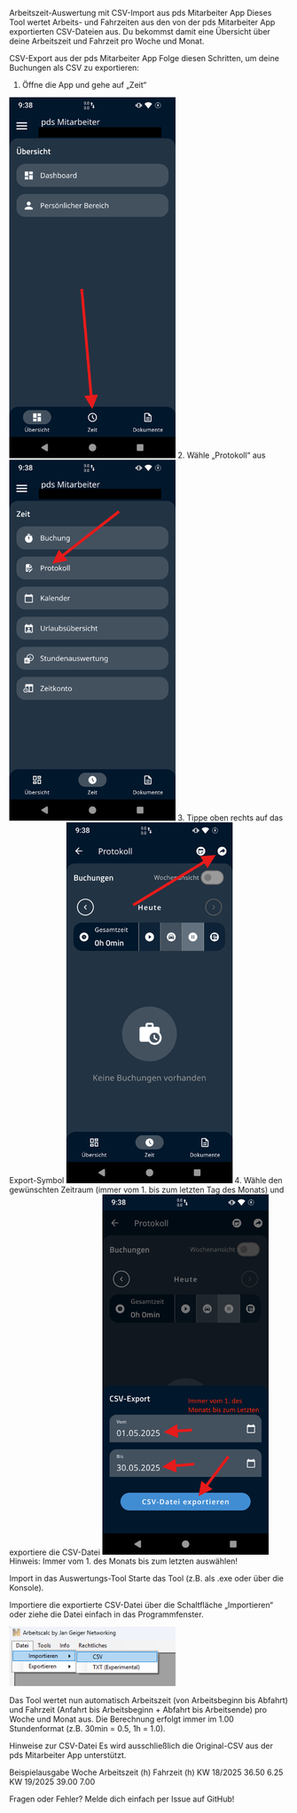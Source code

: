 Arbeitszeit-Auswertung mit CSV-Import aus pds Mitarbeiter App
Dieses Tool wertet Arbeits- und Fahrzeiten aus den von der pds Mitarbeiter App exportierten CSV-Dateien aus. Du bekommst damit eine Übersicht über deine Arbeitszeit und Fahrzeit pro Woche und Monat.

CSV-Export aus der pds Mitarbeiter App
Folge diesen Schritten, um deine Buchungen als CSV zu exportieren:

1. Öffne die App und gehe auf „Zeit“
<img src="img/Screenshot_20250530-213812_pds Mitarbeiter.png" alt="Übersicht" width="300"/>
2. Wähle „Protokoll“ aus
<img src="img/Screenshot_20250530-213834_pds Mitarbeiter.png" alt="Zeit Menü" width="300"/>
3. Tippe oben rechts auf das Export-Symbol
<img src="img/Screenshot_20250530-213842_pds Mitarbeiter.png" alt="Protokoll Export" width="300"/>
4. Wähle den gewünschten Zeitraum (immer vom 1. bis zum letzten Tag des Monats) und exportiere die CSV-Datei
<img src="img/Screenshot_20250530-213851_pds Mitarbeiter.png" alt="CSV Export" width="300"/>
Hinweis: Immer vom 1. des Monats bis zum letzten auswählen!

Import in das Auswertungs-Tool
Starte das Tool (z.B. als .exe oder über die Konsole).

Importiere die exportierte CSV-Datei über die Schaltfläche „Importieren“ oder ziehe die Datei einfach in das Programmfenster.

<img src="img/Screenshot 2025-05-30 220626.png" alt="CSV Export" width="300"/>

Das Tool wertet nun automatisch Arbeitszeit (von Arbeitsbeginn bis Abfahrt) und Fahrzeit (Anfahrt bis Arbeitsbeginn + Abfahrt bis Arbeitsende) pro Woche und Monat aus. Die Berechnung erfolgt immer im 1.00 Stundenformat (z.B. 30min = 0.5, 1h = 1.0).

Hinweise zur CSV-Datei
Es wird ausschließlich die Original-CSV aus der pds Mitarbeiter App unterstützt.

Beispielausgabe
Woche	Arbeitszeit (h)	Fahrzeit (h)
KW 18/2025	36.50	6.25
KW 19/2025	39.00	7.00

Fragen oder Fehler?
Melde dich einfach per Issue auf GitHub!
